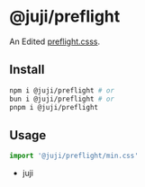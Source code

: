 # @juji/preflight

An Edited [preflight.csss](https://tailwindcss.com/docs/preflight).

## Install
```bash
npm i @juji/preflight # or
bun i @juji/preflight # or
pnpm i @juji/preflight
```

## Usage

```ts
import '@juji/preflight/min.css'
```

- juji
